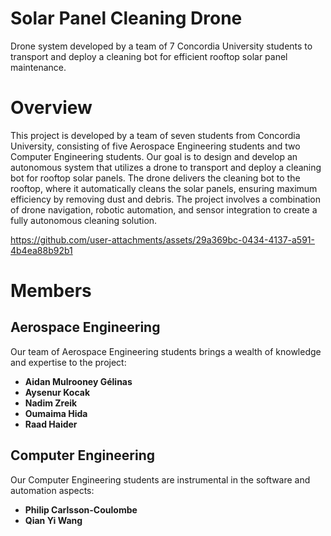 # Solar Panel Cleaning Drone
Drone system developed by a team of 7 Concordia University students to transport and deploy a cleaning bot for efficient rooftop solar panel maintenance.

# Overview
This project is developed by a team of seven students from Concordia University, consisting of five Aerospace Engineering students and two Computer Engineering students. Our goal is to design and develop an autonomous system that utilizes a drone to transport and deploy a cleaning bot for rooftop solar panels. The drone delivers the cleaning bot to the rooftop, where it automatically cleans the solar panels, ensuring maximum efficiency by removing dust and debris. The project involves a combination of drone navigation, robotic automation, and sensor integration to create a fully autonomous cleaning solution.

https://github.com/user-attachments/assets/29a369bc-0434-4137-a591-4b4ea88b92b1

# Members

## Aerospace Engineering
Our team of Aerospace Engineering students brings a wealth of knowledge and expertise to the project:
- **Aidan Mulrooney Gélinas**
- **Aysenur Kocak**
- **Nadim Zreik**
- **Oumaima Hida**
- **Raad Haider**

## Computer Engineering
Our Computer Engineering students are instrumental in the software and automation aspects:
- **Philip Carlsson-Coulombe**
- **Qian Yi Wang**
